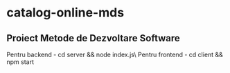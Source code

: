 # catalog-online-mds
Proiect Metode de Dezvoltare Software
---
Pentru backend - cd server && node index.js\\
Pentru frontend - cd client && npm start
